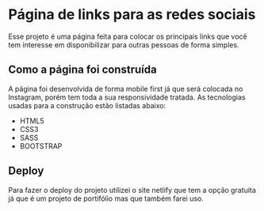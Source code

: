 # Página de links para as redes sociais

Esse projeto é uma página feita para colocar os principais links que você tem interesse em disponibilizar para outras pessoas de forma simples.

## Como a página foi construída

A página foi desenvolvida de forma mobile first já que será colocada no Instagram, porém tem toda a sua responsividade tratada. As tecnologias usadas para a construção estão listadas abaixo:

- HTML5
- CSS3
- SASS
- BOOTSTRAP

## Deploy

Para fazer o deploy do projeto utilizei o site netlify que tem a opção gratuita já que é um projeto de portifólio mas que também farei uso.
